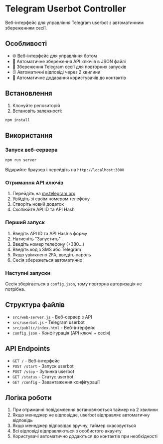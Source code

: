 # Telegram Userbot Controller

Веб-інтерфейс для управління Telegram userbot з автоматичним збереженням сесії.

## Особливості

- 🌐 Веб-інтерфейс для управління ботом
- 🔐 Автоматичне збереження API ключів в JSON файлі
- 💾 Збереження Telegram сесії для повторних запусків
- ⏰ Автоматичні відповіді через 2 хвилини
- 👥 Автоматичне додавання користувачів до контактів

## Встановлення

1. Клонуйте репозиторій
2. Встановіть залежності:
```bash
npm install
```

## Використання

### Запуск веб-сервера

```bash
npm run server
```

Відкрийте браузер і перейдіть на `http://localhost:3000`

### Отримання API ключів

1. Перейдіть на [my.telegram.org](https://my.telegram.org)
2. Увійдіть зі своїм номером телефону
3. Створіть новий додаток
4. Скопіюйте API ID та API Hash

### Перший запуск

1. Введіть API ID та API Hash в форму
2. Натисніть "Запустить"
3. Введіть номер телефону (+380...)
4. Введіть код з SMS або Telegram
5. Якщо увімкнено 2FA, введіть пароль
6. Сесія збережеться автоматично

### Наступні запуски

Сесія зберігається в `config.json`, тому повторна авторизація не потрібна.

## Структура файлів

- `src/web-server.js` - Веб-сервер з API
- `src/userbot.js` - Telegram userbot
- `src/public/index.html` - Веб-інтерфейс
- `config.json` - Конфігурація (API ключі + сесія)

## API Endpoints

- `GET /` - Веб-інтерфейс
- `POST /start` - Запуск userbot
- `POST /stop` - Зупинка userbot
- `GET /status` - Статус userbot
- `GET /config` - Завантаження конфігурації

## Логіка роботи

1. При отриманні повідомлення встановлюється таймер на 2 хвилини
2. Якщо менеджер не відповідає, userbot відправляє автоматичну відповідь
3. Якщо менеджер відповідає вручну, таймер скасовується
4. Всі відповіді відправляються з особистого акаунту
5. Користувачі автоматично додаються до контактів при необхідності 